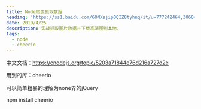 ```yaml
---
title: Node爬虫抓取数据
headimg: 'https://ss1.baidu.com/6ONXsjip0QIZ8tyhnq/it/u=777242464,306041244&fm=173&app=25&f=JPEG?w=640&h=320&s=DCC9C20B1A2008909605ECDC0100C0B3'
date: 2019/4/25
description: 实战抓取图片数据并下载高清图到本地。
tags:
  - node
  - cheerio
---
```



中文文档：https://cnodejs.org/topic/5203a71844e76d216a727d2e

用到的库：cheerio

可以简单粗暴的理解为none界的jQuery


npm install cheerio